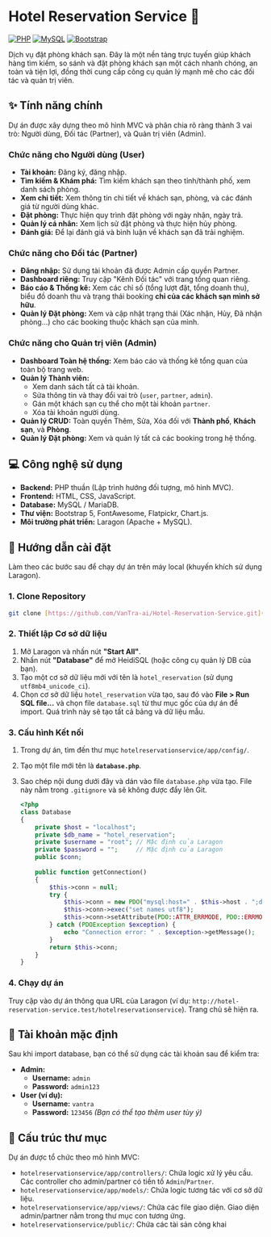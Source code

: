 # Hotel Reservation Service 🏨

[![PHP](https://img.shields.io/badge/PHP-8.x-blue.svg)](https://www.php.net/)
[![MySQL](https://img.shields.io/badge/MySQL-8.0-orange.svg)](https://www.mysql.com/)
[![Bootstrap](https://img.shields.io/badge/Bootstrap-5.3-purple.svg)](https://getbootstrap.com/)

Dịch vụ đặt phòng khách sạn. Đây là một nền tảng trực tuyến giúp khách hàng tìm kiếm, so sánh và đặt phòng khách sạn một cách nhanh chóng, an toàn và tiện lợi, đồng thời cung cấp công cụ quản lý mạnh mẽ cho các đối tác và quản trị viên.

## ✨ Tính năng chính

Dự án được xây dựng theo mô hình MVC và phân chia rõ ràng thành 3 vai trò: Người dùng, Đối tác (Partner), và Quản trị viên (Admin).

### Chức năng cho Người dùng (User)
-   **Tài khoản:** Đăng ký, đăng nhập.
-   **Tìm kiếm & Khám phá:** Tìm kiếm khách sạn theo tỉnh/thành phố, xem danh sách phòng.
-   **Xem chi tiết:** Xem thông tin chi tiết về khách sạn, phòng, và các đánh giá từ người dùng khác.
-   **Đặt phòng:** Thực hiện quy trình đặt phòng với ngày nhận, ngày trả.
-   **Quản lý cá nhân:** Xem lịch sử đặt phòng và thực hiện hủy phòng.
-   **Đánh giá:** Để lại đánh giá và bình luận về khách sạn đã trải nghiệm.

### Chức năng cho Đối tác (Partner)
-   **Đăng nhập:** Sử dụng tài khoản đã được Admin cấp quyền Partner.
-   **Dashboard riêng:** Truy cập "Kênh Đối tác" với trang tổng quan riêng.
-   **Báo cáo & Thống kê:** Xem các chỉ số (tổng lượt đặt, tổng doanh thu), biểu đồ doanh thu và trạng thái booking **chỉ của các khách sạn mình sở hữu**.
-   **Quản lý Đặt phòng:** Xem và cập nhật trạng thái (Xác nhận, Hủy, Đã nhận phòng...) cho các booking thuộc khách sạn của mình.

### Chức năng cho Quản trị viên (Admin)
-   **Dashboard Toàn hệ thống:** Xem báo cáo và thống kê tổng quan của toàn bộ trang web.
-   **Quản lý Thành viên:**
    - Xem danh sách tất cả tài khoản.
    - Sửa thông tin và thay đổi vai trò (`user`, `partner`, `admin`).
    - Gán một khách sạn cụ thể cho một tài khoản `partner`.
    - Xóa tài khoản người dùng.
-   **Quản lý CRUD:** Toàn quyền Thêm, Sửa, Xóa đối với **Thành phố**, **Khách sạn**, và **Phòng**.
-   **Quản lý Đặt phòng:** Xem và quản lý tất cả các booking trong hệ thống.

## 💻 Công nghệ sử dụng

-   **Backend:** PHP thuần (Lập trình hướng đối tượng, mô hình MVC).
-   **Frontend:** HTML, CSS, JavaScript.
-   **Database:** MySQL / MariaDB.
-   **Thư viện:** Bootstrap 5, FontAwesome, Flatpickr, Chart.js.
-   **Môi trường phát triển:** Laragon (Apache + MySQL).

## 🚀 Hướng dẫn cài đặt

Làm theo các bước sau để chạy dự án trên máy local (khuyến khích sử dụng Laragon).

### 1. Clone Repository

```bash
git clone [https://github.com/VanTra-ai/Hotel-Reservation-Service.git](https://github.com/VanTra-ai/Hotel-Reservation-Service.git)
```

### 2. Thiết lập Cơ sở dữ liệu

1.  Mở Laragon và nhấn nút **"Start All"**.
2.  Nhấn nút **"Database"** để mở HeidiSQL (hoặc công cụ quản lý DB của bạn).
3.  Tạo một cơ sở dữ liệu mới với tên là `hotel_reservation` (sử dụng `utf8mb4_unicode_ci`).
4.  Chọn cơ sở dữ liệu `hotel_reservation` vừa tạo, sau đó vào **File > Run SQL file...** và chọn file `database.sql` từ thư mục gốc của dự án để import. Quá trình này sẽ tạo tất cả bảng và dữ liệu mẫu.

### 3. Cấu hình Kết nối

1.  Trong dự án, tìm đến thư mục `hotelreservationservice/app/config/`.
2.  Tạo một file mới tên là **`database.php`**.
3.  Sao chép nội dung dưới đây và dán vào file `database.php` vừa tạo. File này nằm trong `.gitignore` và sẽ không được đẩy lên Git.

    ```php
    <?php
    class Database
    {
        private $host = "localhost";
        private $db_name = "hotel_reservation";
        private $username = "root"; // Mặc định của Laragon
        private $password = "";     // Mặc định của Laragon
        public $conn;
        
        public function getConnection()
        {
            $this->conn = null;
            try {
                $this->conn = new PDO("mysql:host=" . $this->host . ";dbname=" . $this->db_name, $this->username, $this->password);
                $this->conn->exec("set names utf8");
                $this->conn->setAttribute(PDO::ATTR_ERRMODE, PDO::ERRMODE_EXCEPTION);
            } catch (PDOException $exception) {
                echo "Connection error: " . $exception->getMessage();
            }
            return $this->conn;
        }
    }
    ```

### 4. Chạy dự án

Truy cập vào dự án thông qua URL của Laragon (ví dụ: `http://hotel-reservation-service.test/hotelreservationservice`). Trang chủ sẽ hiện ra.

## 🔑 Tài khoản mặc định

Sau khi import database, bạn có thể sử dụng các tài khoản sau để kiểm tra:
-   **Admin:**
    -   **Username:** `admin`
    -   **Password:** `admin123`
-   **User (ví dụ):**
    -   **Username:** `vantra`
    -   **Password:** `123456` *(Bạn có thể tạo thêm user tùy ý)*

## 📂 Cấu trúc thư mục

Dự án được tổ chức theo mô hình MVC:
-   `hotelreservationservice/app/controllers/`: Chứa logic xử lý yêu cầu. Các controller cho admin/partner có tiền tố `Admin`/`Partner`.
-   `hotelreservationservice/app/models/`: Chứa logic tương tác với cơ sở dữ liệu.
-   `hotelreservationservice/app/views/`: Chứa các file giao diện. Giao diện admin/partner nằm trong thư mục con tương ứng.
-   `hotelreservationservice/public/`: Chứa các tài sản công khai
